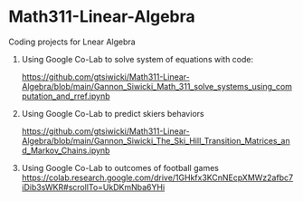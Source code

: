 # Math311-Linear-Algebra
Coding projects for Lnear Algebra 

1. Using Google Co-Lab to solve system of equations with code:
   
   https://github.com/gtsiwicki/Math311-Linear-Algebra/blob/main/Gannon_Siwicki_Math_311_solve_systems_using_computation_and_rref.ipynb

2. Using Google Co-Lab to predict skiers behaviors
   
   https://github.com/gtsiwicki/Math311-Linear-Algebra/blob/main/Gannon_Siwicki_The_Ski_Hill_Transition_Matrices_and_Markov_Chains.ipynb

3. Using Google Co-Lab to outcomes of football games
   https://colab.research.google.com/drive/1GHkfx3KCnNEcpXMWz2afbc7iDib3sWKR#scrollTo=UkDKmNba6YHi
